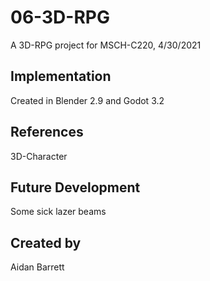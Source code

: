 # 06-3D-RPG

A 3D-RPG project for MSCH-C220, 4/30/2021

## Implementation
Created in Blender 2.9 and Godot 3.2

## References
3D-Character

## Future Development
Some sick lazer beams

## Created by 
Aidan Barrett
